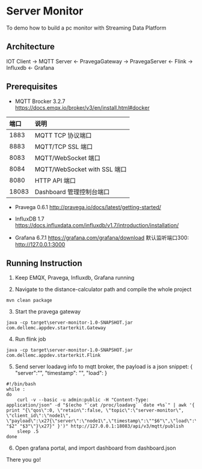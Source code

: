# Server Monitor
To demo how to build a pc monitor with Streaming Data Platform

## Architecture

IOT Client -> MQTT Server <- PravegaGateway -> PravegaServer <- Flink -> Influxdb <- Grafana

## Prerequisites
* MQTT Brocker 3.2.7
https://docs.emqx.io/broker/v3/en/install.html#docker

|端口  | 说明 |
| :--- | :--- |
|1883  |  MQTT TCP 协议端口 |
|8883  |  MQTT/TCP SSL 端口 |
|8083  |  MQTT/WebSocket 端口 |
|8084  |  MQTT/WebSocket with SSL 端口 |
|8080  |  HTTP API 端口 |
|18083 |  Dashboard 管理控制台端口 |

* Pravega 0.6.1
http://pravega.io/docs/latest/getting-started/

* InfluxDB 1.7
https://docs.influxdata.com/influxdb/v1.7/introduction/installation/

* Grafana 6.7.1
https://grafana.com/grafana/download
默认监听端口300: http://127.0.0.1:3000

## Running Instruction
1. Keep EMQX, Pravega, Influxdb, Grafana running

2. Navigate to the distance-calculator path and compile the whole project

```
mvn clean package
```

3. Start the pravega gateway

```
java -cp target\server-monitor-1.0-SNAPSHOT.jar com.dellemc.appdev.starterkit.Gateway
```

4. Run flink job

```
java -cp target\server-monitor-1.0-SNAPSHOT.jar com.dellemc.appdev.starterkit.Flink
```

5. Send server loadavg info to mqtt broker, the payload is a json snippet:
{
    "server":"",
    "timestamp": "",
    "load":
}

```
#!/bin/bash
while :
do
    curl -v --basic -u admin:public -H "Content-Type: application/json" -d "$(echo "`cat /proc/loadavg` `date +%s`" | awk '{ print "{\"qos\":0, \"retain\":false, \"topic\":\"server-monitor\", \"client_id\":\"node1\", \"payload\":\x27{\"server\":\"node1\",\"timestamp\":\""$6"\",\"load\":\""$1" "$2" "$3"\"}\x27}" }')" http://127.0.0.1:18083/api/v3/mqtt/publish
    sleep .5
done
```

6. Open grafana portal, and import dashboard from dashboard.json

There you go!